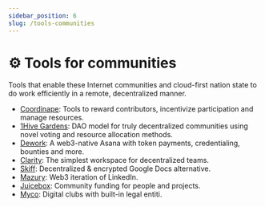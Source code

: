 ```yaml
---
sidebar_position: 6
slug: /tools-communities
---
```


# ⚙️ Tools for communities

Tools that enable these Internet communities and cloud-first nation state to do work efficiently in a remote, decentralized manner.

- [Coordinape](https://coordinape.com): Tools to reward contributors, incentivize participation and manage resources.
- [1Hive Gardens](https://gardens.1hive.org): DAO model for truly decentralized communities using novel voting and resource allocation methods.
- [Dework](https://dework.xyz): A web3-native Asana with token payments, credentialing, bounties and more.
- [Clarity](https://www.clarity.so): The simplest workspace for decentralized teams.
- [Skiff](https://www.skiff.org): Decentralized & encrypted Google Docs alternative.
- [Mazury](https://mazury.xyz): Web3 iteration of LinkedIn.
- [Juicebox](https://juicebox.money/): Community funding for people and projects.
- [Myco](https://www.myco.space): Digital clubs with built-in legal entiti.
